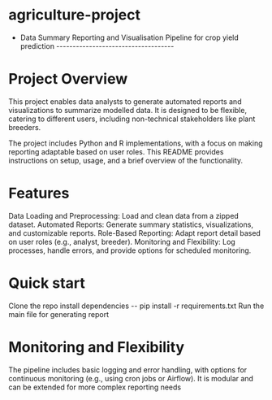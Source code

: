 # agriculture-project

- Data Summary Reporting and Visualisation Pipeline for crop yield prediction ------------------------------------

# Project Overview
This project enables data analysts to generate automated reports and visualizations to summarize modelled data. It is designed to be flexible, catering to different users, including non-technical stakeholders like plant breeders.

The project includes Python and R implementations, with a focus on making reporting adaptable based on user roles. This README provides instructions on setup, usage, and a brief overview of the functionality.


# Features
Data Loading and Preprocessing: Load and clean data from a zipped dataset.
Automated Reports: Generate summary statistics, visualizations, and customizable reports.
Role-Based Reporting: Adapt report detail based on user roles (e.g., analyst, breeder).
Monitoring and Flexibility: Log processes, handle errors, and provide options for scheduled monitoring.

# Quick start
Clone the repo
install dependencies -- pip install -r requirements.txt
Run the main file for generating report

# Monitoring and Flexibility
The pipeline includes basic logging and error handling, with options for continuous monitoring (e.g., using cron jobs or Airflow). It is modular and can be extended for more complex reporting needs
